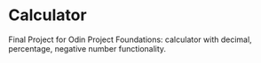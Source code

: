# Calculator
Final Project for Odin Project Foundations: calculator with decimal, percentage, negative number functionality.
